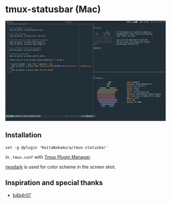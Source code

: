# tmux-statusbar (Mac)

![statusbar](https://github.com/KeitaNakamura/tmux-statusbar/blob/master/statusbar.png)

## Installation

```
set -g @plugin 'KeitaNakamura/tmux-statusbar'
```

in `.tmux.conf` with [Tmux Plugin Manager](https://github.com/tmux-plugins/tpm).

[neodark](https://github.com/KeitaNakamura/neodark.vim) is used for color scheme in the screen shot.

## Inspiration and special thanks

* [b4b4r07](https://github.com/b4b4r07)
